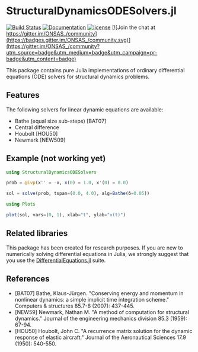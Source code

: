 # StructuralDynamicsODESolvers.jl

[![Build Status](https://github.com/ONSAS/StructuralDynamicsODESolvers.jl/workflows/CI/badge.svg)](https://github.com/ONSAS/StructuralDynamicsODESolvers.jl/actions?query=workflow%3ACI)
[![Documentation](https://img.shields.io/badge/docs-latest-blue.svg)](https://onsas.github.io/StructuralDynamicsODESolvers.jl/dev/)
[![license](https://img.shields.io/github/license/mashape/apistatus.svg?maxAge=2592000)](https://github.com/ONSAS/StructuralDynamicsODESolvers.jl/blob/master/LICENSE)
[![Join the chat at https://gitter.im/ONSAS_/community](https://badges.gitter.im/ONSAS_/community.svg)](https://gitter.im/ONSAS_/community?utm_source=badge&utm_medium=badge&utm_campaign=pr-badge&utm_content=badge)


This package contains pure Julia implementations of ordinary differential equations (ODE) solvers for
structural dynamics problems.

## Features

The following solvers for linear dynamic equations are available:

- Bathe (equal size sub-steps) [BAT07]
- Central difference
- Houbolt [HOU50] 
- Newmark [NEW509]

## Example (not working yet)

```julia
using StructuralDynamicsODESolvers

prob = @ivp(x'' = -x, x(0) = 1.0, x'(0) = 0.0)

sol = solve(prob, tspan=(0.0, 4.0), alg=Bathe(δ=0.05))

using Plots

plot(sol, vars=(0, 1), xlab="t", ylab="x(t)")
```

## Related libraries

This package has been created for research purposes. If you are new to numerically solving differential equations in Julia, we strongly suggest that you use the [DifferentialEquations.jl](https://diffeq.sciml.ai/dev/) suite. 

## References


- [BAT07] Bathe, Klaus-Jürgen. "Conserving energy and momentum in nonlinear dynamics: a simple implicit time integration scheme." Computers & structures 85.7-8 (2007): 437-445.
- [NEW59] Newmark, Nathan M. "A method of computation for structural dynamics." Journal of the engineering mechanics division 85.3 (1959): 67-94.
- [HOU50] Houbolt, John C. "A recurrence matrix solution for the dynamic response of elastic aircraft." Journal of the Aeronautical Sciences 17.9 (1950): 540-550.
